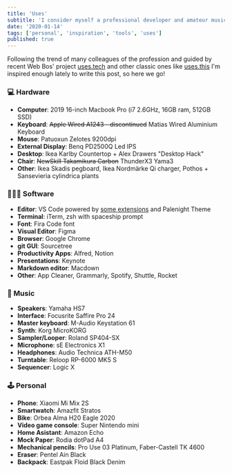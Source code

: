 ```yaml
---
title: 'Uses'
subtitle: 'I consider myself a professional developer and amateur musician. These are my weapons of choice.'
date: '2020-01-14'
tags: ['personal', 'inspiration', 'tools', 'uses']
published: true
---
```


Following the trend of many colleagues of the profession and guided by recent Web Bos' project [uses.tech](https://uses.tech/) and other classic ones like [uses.this](https://usesthis.com/) I'm inspired enough lately to write this post, so here we go!

### 💻 Hardware

- **Computer**: 2019 16-inch Macbook Pro (i7 2.6GHz, 16GB ram, 512GB SSD)
- **Keyboard**: ~~Apple Wired A1243 - discontinued~~ Matias Wired Aluminium Keyboard
- **Mouse**: Patuoxun Zelotes 9200dpi
- **External Display**: Benq PD2500Q Led IPS
- **Desktop**: Ikea Karlby Countertop + Alex Drawers "Desktop Hack"
- **Chair**: ~~NewSkill Takamikura Carbon~~ ThunderX3 Yama3
- **Other**: Ikea Skadis pegboard, Ikea Nordmärke Qi charger, Pothos + Sansevieria cylindrica plants

### 👨🏼‍💻 Software

- **Editor**: VS Code powered by [some extensions](https://github.com/jmlweb/dotfiles/blob/master/vscode-extensions.sh) and Palenight Theme
- **Terminal**: iTerm, zsh with spaceship prompt
- **Font**: Fira Code font
- **Visual Editor**: Figma
- **Browser**: Google Chrome
- **git GUI**: Sourcetree
- **Productivity Apps**: Alfred, Notion
- **Presentations**: Keynote
- **Markdown editor**: Macdown
- **Other**: App Cleaner, Grammarly, Spotify, Shuttle, Rocket

### 🎹 Music

- **Speakers**: Yamaha HS7
- **Interface**: Focusrite Saffire Pro 24
- **Master keyboard**: M-Audio Keystation 61
- **Synth**: Korg MicroKORG
- **Sampler/Looper**: Roland SP404-SX
- **Microphone**: sE Electronics X1
- **Headphones**: Audio Technica ATH-M50
- **Turntable**: Reloop RP-6000 MK5 S
- **Sequencer**: Logic X

### 🕹 Personal

- **Phone**: Xiaomi Mi Mix 2S
- **Smartwatch**: Amazfit Stratos
- **Bike**: Orbea Alma H20 Eagle 2020
- **Video game console**: Super Nintendo mini
- **Home Asistant**: Amazon Echo
- **Mock Paper**: Rodia dotPad A4
- **Mechanical pencils**: Pro Use 03 Platinum, Faber-Castell TK 4600
- **Eraser**: Pentel Ain Black
- **Backpack**: Eastpak Floid Black Denim
